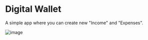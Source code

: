 # Digital Wallet
A simple app where you can create new "Income" and "Expenses".

![image](https://i.imgur.com/wH0z9wd.png)
